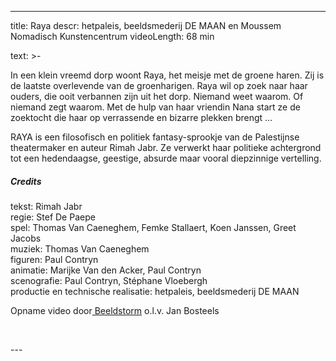 
---
title: Raya
descr: hetpaleis, beeldsmederij DE MAAN en Moussem Nomadisch Kunstencentrum
videoLength: 68 min

text: >-
  <p>In een klein vreemd dorp woont Raya, het meisje met de groene haren. Zij is de laatste overlevende van de groenharigen. Raya wil op zoek naar haar ouders, die ooit verbannen zijn uit het dorp. Niemand weet waarom. Of niemand zegt waarom. Met de hulp van haar vriendin Nana start ze de zoektocht die haar op verrassende en bizarre plekken brengt …</p><p>RAYA is een filosofisch en politiek fantasy-sprookje van de Palestijnse theatermaker en auteur Rimah Jabr. Ze verwerkt haar politieke achtergrond tot een hedendaagse, geestige, absurde maar vooral diepzinnige vertelling.</p><h5>Credits</h5><p>tekst: Rimah Jabr<br>regie: Stef De Paepe<br>spel: Thomas Van Caeneghem, Femke Stallaert, Koen Janssen, Greet Jacobs<br>muziek: Thomas Van Caeneghem<br>figuren: Paul Contryn<br>animatie: Marijke Van den Acker, Paul Contryn<br>scenografie: Paul Contryn, Stéphane Vloebergh<br>productie en technische realisatie: hetpaleis, beeldsmederij DE MAAN</p><p>Opname video door<a href="http://www.beeldstorm.be" target="_blank"> Beeldstorm</a> o.l.v. Jan Bosteels&nbsp;&nbsp;</p><p>‍</p>
---

